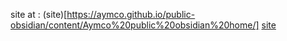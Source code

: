 
site at : (site)[https://aymco.github.io/public-obsidian/content/Aymco%20public%20obsidian%20home/]
[site](https://aymco.github.io/public-obsidian/content/Aymco%20public%20obsidian%20home/)
